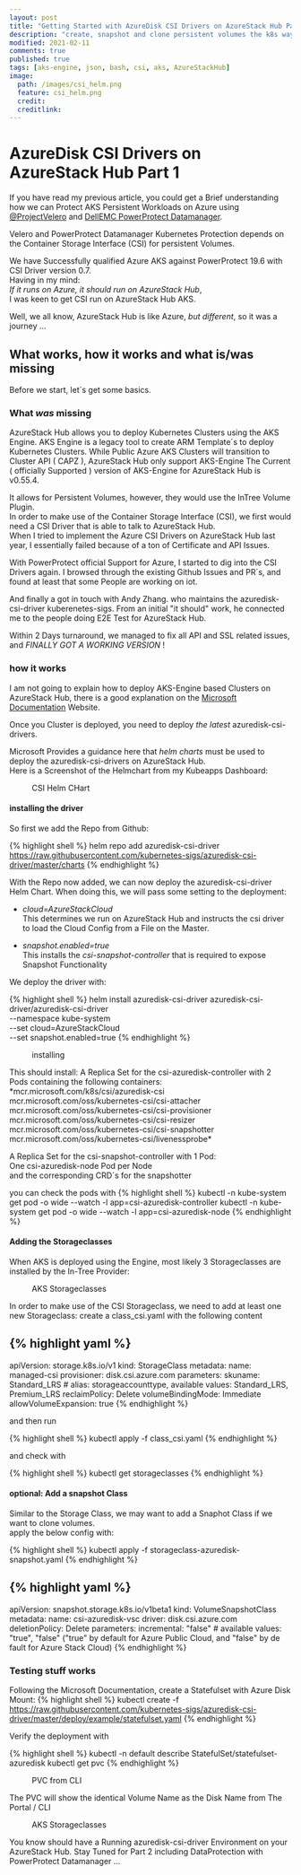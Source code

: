 ```yaml
---
layout: post
title: "Getting Started with AzureDisk CSI Drivers on AzureStack Hub Part 1"
description: "create, snapshot and clone persistent volumes the k8s way"
modified: 2021-02-11
comments: true
published: true
tags: [aks-engine, json, bash, csi, aks, AzureStackHub]
image:
  path: /images/csi_helm.png
  feature: csi_helm.png
  credit: 
  creditlink: 
---
```

# AzureDisk CSI Drivers on AzureStack Hub Part 1

If you have read my previous article, you could get a Brief understanding how we can Protect AKS Persistent Workloads on Azure using [@ProjectVelero](https://twitter.com/projectvelero) and [DellEMC PowerProtect Datamanager](https://twitter.com/DellEMCProtect).

Velero and PowerProtect Datamanager Kubernetes Protection depends on the Container Storage Interface (CSI) for persistent Volumes.

We have Successfully qualified Azure AKS against PowerProtect 19.6 with CSI Driver version 0.7.  
Having in my mind:   
*If it runs on Azure, it should run on AzureStack Hub*,   
I was keen to get CSI run on AzureStack Hub AKS.  

Well, we all know, AzureStack Hub is like Azure, *but different*, so it was a journey ...

## What works, how it works and what is/was missing

Before we start, let´s get some basics.

### What *was* missing

AzureStack Hub allows you to deploy Kubernetes Clusters using the AKS Engine.
AKS Engine is a legacy tool to create ARM Template´s to deploy Kubernetes Clusters.
While Public Azure AKS Clusters will transition to Cluster API ( CAPZ ), AzureStack Hub only support AKS-Engine
The Current ( officially Supported ) version of AKS-Engine for AzureStack Hub is v0.55.4.

It allows for Persistent Volumes, however, they would use the InTree Volume Plugin.  
In order to make use of the Container Storage Interface (CSI), we first would need a CSI Driver that is able to talk to AzureStack Hub.  
When I tried to implement the Azure CSI Drivers on AzureStack Hub last year, I essentially failed because of a ton of Certificate and API Issues.

With PowerProtect official Support for Azure, I started to dig into the CSI Drivers again.
I browsed through the existing Github Issues and PR´s, and found at least that some People are working on iot.

And finally a got in touch with Andy Zhang. who maintains the azuredisk-csi-driver kuberenetes-sigs.
From an initial "it should" work, he connected me to the people doing E2E Test for AzureStack Hub.

Within 2 Days turnaround, we managed to fix all API and SSL related issues, and *FINALLY GOT A WORKING VERSION* !

### how it works

I am not going to explain how to deploy AKS-Engine based Clusters on AzureStack Hub, there is a good explanation on the [Microsoft Documentation](https://docs.microsoft.com/en-us/azure-stack/user/azure-stack-kubernetes-aks-engine-overview?view=azs-2008#:~:text=The%20AKS%20engine%20provides%20a%20command-line%20tool%20to,other%20infrastructure-as-a-service%20(IaaS)%20resources%20in%20Azure%20Stack%20Hub.) Website.


Once you Cluster is deployed, you need to deploy *the latest* azuredisk-csi-drivers.

Microsoft Provides a guidance here that *helm charts* must be used to deploy the azuredisk-csi-drivers on AzureStack Hub.  
Here is a Screenshot of the Helmchart from my Kubeapps Dashboard:
<figure class="full">
	<img src="/images/csi_helm.png" alt="">
	<figcaption>CSI Helm CHart</figcaption>
</figure>

#### installing the driver
So first we add the Repo from Github:

{% highlight shell %}
helm repo add azuredisk-csi-driver https://raw.githubusercontent.com/kubernetes-sigs/azuredisk-csi-driver/master/charts
{% endhighlight %}

With the Repo now added, we can now deploy the azuredisk-csi-driver Helm Chart.
When doing this, we will pass some setting to the deployment:
 - *cloud=AzureStackCloud*  
This determines we run on AzureStack Hub and instructs the csi driver to load the Cloud Config from a File on the Master.

- *snapshot.enabled=true*  
This installs the *csi-snapshot-controller* that is required to expose Snapshot Functionality

We deploy the driver with:

{% highlight shell %}
helm install azuredisk-csi-driver azuredisk-csi-driver/azuredisk-csi-driver \
--namespace kube-system \
--set cloud=AzureStackCloud \
--set snapshot.enabled=true
{% endhighlight %}


<figure class="full">
	<img src="/images/helm_install.png" alt="">
	<figcaption>installing</figcaption>
</figure>
This should install:
A Replica Set for the csi-azuredisk-controller with 2 Pods containing the following containers:  
	*mcr.microsoft.com/k8s/csi/azuredisk-csi  
	mcr.microsoft.com/oss/kubernetes-csi/csi-attacher  
	mcr.microsoft.com/oss/kubernetes-csi/csi-provisioner  
	mcr.microsoft.com/oss/kubernetes-csi/csi-resizer  
	mcr.microsoft.com/oss/kubernetes-csi/csi-snapshotter  
	mcr.microsoft.com/oss/kubernetes-csi/livenessprobe*  

A Replica Set for the csi-snapshot-controller with 1 Pod:   
One csi-azuredisk-node Pod per Node  
and the corresponding CRD´s for the snapshotter  

you can check the pods with
{% highlight shell %}
kubectl -n kube-system get pod -o wide --watch -l app=csi-azuredisk-controller
kubectl -n kube-system get pod -o wide --watch -l app=csi-azuredisk-node
{% endhighlight %}



#### Adding the Storageclasses

When AKS is deployed using the Engine, most likely 3 Storageclasses are installed by the In-Tree Provider:  

<figure class="full">
	<img src="/images/aks_storageclasses.png" alt="">
	<figcaption>AKS Storageclasses</figcaption>
</figure>


In order to make use of the CSI Storageclass, we need to add at least one new Storageclass:
create a class_csi.yaml with the following content

{% highlight yaml %}
---
apiVersion: storage.k8s.io/v1
kind: StorageClass
metadata:
  name: managed-csi
provisioner: disk.csi.azure.com
parameters:
  skuname: Standard_LRS  # alias: storageaccounttype, available values: Standard_LRS, Premium_LRS
reclaimPolicy: Delete
volumeBindingMode: Immediate
allowVolumeExpansion: true
{% endhighlight %}


and then run 

{% highlight shell %}
kubectl apply -f class_csi.yaml
{% endhighlight %}

and check with 

{% highlight shell %}
kubectl get storageclasses
{% endhighlight %}

#### optional: Add a snapshot Class

Similar to the Storage Class, we may want to add a Snaphot Class if we want to clone volumes.   
apply the below config with:  

{% highlight shell %}
kubectl apply -f storageclass-azuredisk-snapshot.yaml
{% endhighlight %}


{% highlight yaml %}
---
apiVersion: snapshot.storage.k8s.io/v1beta1
kind: VolumeSnapshotClass
metadata:
  name: csi-azuredisk-vsc
driver: disk.csi.azure.com
deletionPolicy: Delete
parameters:
  incremental: "false"  # available values: "true", "false" ("true" by default for Azure Public Cloud, and "false" by de
fault for Azure Stack Cloud)
{% endhighlight %}



### Testing stuff works

Following the Microsoft Documentation, create a Statefulset with Azure Disk Mount:
{% highlight shell %}
kubectl create -f https://raw.githubusercontent.com/kubernetes-sigs/azuredisk-csi-driver/master/deploy/example/statefulset.yaml
{% endhighlight %}

Verify the deployment with 

{% highlight shell %}
kubectl -n default describe StatefulSet/statefulset-azuredisk
kubectl get pvc
{% endhighlight %}


<figure class="full">
	<img src="/images/pvc_cli.png" alt="">
	<figcaption>PVC from CLI</figcaption>
</figure>


The PVC will show the identical Volume Name as the Disk Name from The Portal / CLI

<figure class="full">
	<img src="/images/pvc_portal.png" alt="">
	<figcaption>AKS Storageclasses</figcaption>
</figure>


You know should have a Running azuredisk-csi-driver Environment on your AzureStack Hub. 
Stay Tuned for Part 2 including DataProtection with PowerProtect Datamanager ...